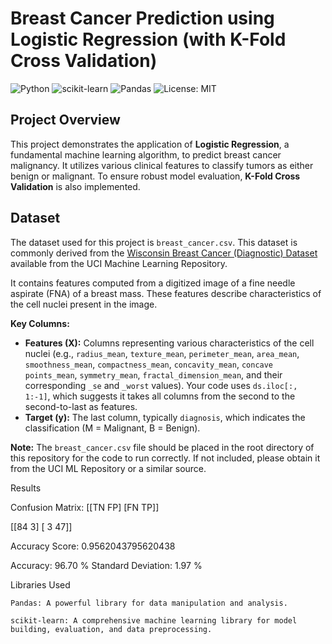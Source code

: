 # Breast Cancer Prediction using Logistic Regression (with K-Fold Cross Validation)

![Python](https://img.shields.io/badge/Python-3.x%2B-blue.svg)
![scikit-learn](https://img.shields.io/badge/scikit--learn-0.24.2%2B-orange.svg)
![Pandas](https://img.shields.io/badge/Pandas-1.3.4%2B-lightgrey.svg)
![License: MIT](https://img.shields.io/badge/License-MIT-yellow.svg)

## Project Overview

This project demonstrates the application of **Logistic Regression**, a fundamental machine learning algorithm, to predict breast cancer malignancy. It utilizes various clinical features to classify tumors as either benign or malignant. To ensure robust model evaluation, **K-Fold Cross Validation** is also implemented.

## Dataset

The dataset used for this project is `breast_cancer.csv`. This dataset is commonly derived from the [Wisconsin Breast Cancer (Diagnostic) Dataset](https://archive.ics.uci.edu/dataset/17/breast+cancer+wisconsin+diagnostic) available from the UCI Machine Learning Repository.

It contains features computed from a digitized image of a fine needle aspirate (FNA) of a breast mass. These features describe characteristics of the cell nuclei present in the image.

**Key Columns:**
* **Features (X):** Columns representing various characteristics of the cell nuclei (e.g., `radius_mean`, `texture_mean`, `perimeter_mean`, `area_mean`, `smoothness_mean`, `compactness_mean`, `concavity_mean`, `concave points_mean`, `symmetry_mean`, `fractal_dimension_mean`, and their corresponding `_se` and `_worst` values). Your code uses `ds.iloc[:, 1:-1]`, which suggests it takes all columns from the second to the second-to-last as features.
* **Target (y):** The last column, typically `diagnosis`, which indicates the classification (M = Malignant, B = Benign).

**Note:** The `breast_cancer.csv` file should be placed in the root directory of this repository for the code to run correctly. If not included, please obtain it from the UCI ML Repository or a similar source.

Results

Confusion Matrix:
[[TN FP]
 [FN TP]]
 
[[84  3]
 [ 3 47]]

 
Accuracy Score: 0.9562043795620438

Accuracy: 96.70 %
Standard Deviation: 1.97 %

Libraries Used

    Pandas: A powerful library for data manipulation and analysis.

    scikit-learn: A comprehensive machine learning library for model building, evaluation, and data preprocessing.
